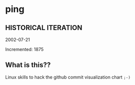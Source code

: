 # ping

## HISTORICAL ITERATION
2002-07-21

Incremented: 1875

## What is this?? 
Linux skills to hack the github commit visualization chart `;-)`
